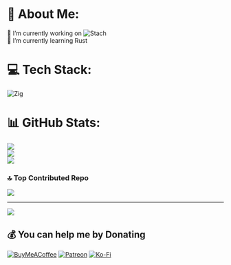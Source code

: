 # 💫 About Me:
🔭 I’m currently working on ![Stach](https://github.com/Zvarik3/Stach)<br>🌱 I’m currently learning Rust


# 💻 Tech Stack:
![Zig](https://img.shields.io/badge/Zig-%23F7A41D.svg?style=for-the-badge&logo=zig&logoColor=white)
# 📊 GitHub Stats:
![](https://github-readme-stats.vercel.app/api?username=Zvarik3&theme=transparent&hide_border=true&include_all_commits=true&count_private=true)<br/>
![](https://github-readme-streak-stats.herokuapp.com/?user=Zvarik3&theme=transparent&hide_border=true)<br/>
![](https://github-readme-stats.vercel.app/api/top-langs/?username=Zvarik3&theme=transparent&hide_border=true&include_all_commits=true&count_private=true&layout=compact)

### 🔝 Top Contributed Repo
![](https://github-contributor-stats.vercel.app/api?username=Zvarik3&limit=5&theme=transparent&combine_all_yearly_contributions=true)

---
[![](https://visitcount.itsvg.in/api?id=Zvarik3&icon=1&color=0)](https://visitcount.itsvg.in)

  ## 💰 You can help me by Donating
  [![BuyMeACoffee](https://img.shields.io/badge/Buy%20Me%20a%20Coffee-ffdd00?style=for-the-badge&logo=buy-me-a-coffee&logoColor=black)](https://buymeacoffee.com/zvarik) [![Patreon](https://img.shields.io/badge/Patreon-F96854?style=for-the-badge&logo=patreon&logoColor=white)](https://patreon.com/aksohn3) [![Ko-Fi](https://img.shields.io/badge/Ko--fi-F16061?style=for-the-badge&logo=ko-fi&logoColor=white)](https://ko-fi.com/Zvarik) 

  
<!-- Proudly created with GPRM ( https://gprm.itsvg.in ) -->
